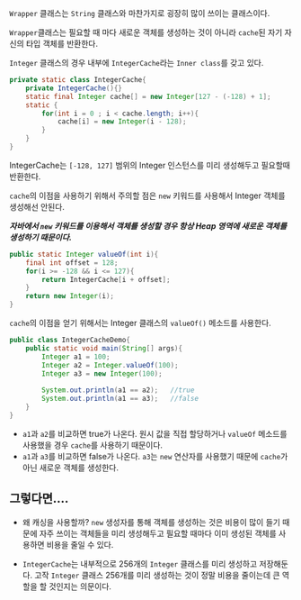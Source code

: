 `Wrapper` 클래스는 `String` 클래스와 마찬가지로 굉장히 많이 쓰이는 클래스이다.

`Wrapper`클래스는 필요할 때 마다 새로운 객체를 생성하는 것이 아니라 `cache`된 자기 자신의 타입 객체를 반환한다.



`Integer` 클래스의 경우 내부에 `IntegerCache`라는 `Inner class`를 갖고 있다.

```java
private static class IntegerCache{
    private IntegerCache(){}
    static final Integer cache[] = new Integer[127 - (-128) + 1];
    static {
        for(int i = 0 ; i < cache.length; i++){
            cache[i] = new Integer(i - 128);
        }
    }
}
```

IntegerCache는 `[-128, 127]` 범위의 Integer 인스턴스를 미리 생성해두고 필요할때 반환한다.

`cache`의 이점을 사용하기 위해서 주의할 점은 `new` 키워드를 사용해서 Integer 객체를 생성해선 안된다.

***자바에서 `new` 키워드를 이용해서 객체를 생성할 경우 항상 Heap 영역에 새로운 객체를 생성하기 때문이다.***



```java
public static Integer valueOf(int i){
    final int offset = 128;
    for(i >= -128 && i <= 127){
        return IntegerCache[i + offset];
    }
    return new Integer(i);
}
```

`cache`의 이점을 얻기 위해서는 Integer 클래스의 `valueOf()` 메소드를 사용한다.



```java
public class IntegerCacheDemo{
    public static void main(String[] args){
        Integer a1 = 100;
        Integer a2 = Integer.valueOf(100);
        Integer a3 = new Integer(100);
        
        System.out.println(a1 == a2);	//true
        System.out.println(a1 == a3);	//false
    }
}
```

- `a1`과 `a2`를 비교하면 true가 나온다. 원시 값을 직접 할당하거나 `valueOf` 메소드를 사용했을 경우 `cache`를 사용하기 때문이다.
- `a1`과 `a3`를 비교하면  false가 나온다. `a3`는 `new` 연산자를 사용했기 때문에 `cache`가 아닌 새로운 객체를 생성한다.



## 그렇다면....

- 왜 캐싱을 사용할까? `new` 생성자를 통해 객체를 생성하는 것은 비용이 많이 들기 때문에 자주 쓰이는 객체들을 미리 생성해두고 필요할 때마다 이미 생성된 객체를 사용하면 비용을 줄일 수 있다.

- `IntegerCache`는 내부적으로 256개의 `Integer` 클래스를 미리 생성하고 저장해둔다. 고작 `Integer` 클래스 256개를 미리 생성하는 것이 정말 비용을 줄이는데 큰 역할을 할 것인지는 의문이다.